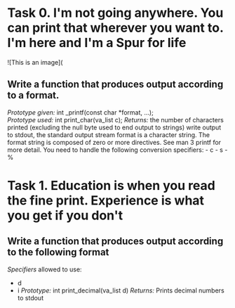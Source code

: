 # Task 0. I'm not going anywhere. You can print that wherever you want to. I'm here and I'm a Spur for life
![This is an image](
## Write a function that produces output according to a format.
	
*Prototype given:* int _printf(const char \*format, ...);\
*Prototype used:* int print_char(va_list c);
*Returns:* the number of characters printed (excluding the null byte used to end output to strings)
write output to stdout, the standard output stream
format is a character string. The format string is composed of zero or more directives. See man 3 printf for more detail. You need to handle the following conversion specifiers:
		- c
		- s
		- %

# Task 1. Education is when you read the fine print. Experience is what you get if you don't

## Write a function that produces output according to the following format
	
*Specifiers* allowed to use:
- d
- i
*Prototype:* int print_decimal(va_list d)
*Returns:* Prints decimal numbers to stdout
	

	
